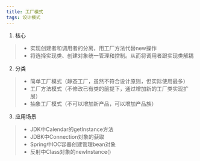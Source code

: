 ```yaml
---
title: 工厂模式 
tags: 设计模式
---
```


1. 核心
  >  * 实现创建者和调用者的分离，用工厂方法代替new操作
  >  * 将选择实现类、创建对象统一管理和控制。从而将调用者跟实现类解耦

2. 分类
  > * 简单工厂模式（静态工厂，虽然不符合设计原则，但实际使用最多）
  > * 工厂方法模式（不修改已有类的前提下，通过增加新的工厂类实现扩展）
  > * 抽象工厂模式（不可以增加新产品，可以增加产品族）

3. 应用场景
  > * JDK中Calendar的getInstance方法
  > * JDBK中Connection对象的获取
  > * Spring中IOC容器创建管理bean对象
  > * 反射中Class对象的newInstance()


